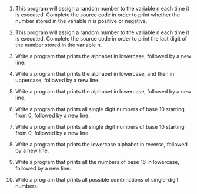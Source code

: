 1.	This program will assign a random number to the variable n each time it is executed. Complete the source code in order to print whether the number stored in the variable n is positive or negative.

2.	This program will assign a random number to the variable n each time it is executed. Complete the source code in order to print the last digit of the number stored in the variable n.

3.	Write a program that prints the alphabet in lowercase, followed by a new line.

4.	Write a program that prints the alphabet in lowercase, and then in uppercase, followed by a new line.

5.	Write a program that prints the alphabet in lowercase, followed by a new line.

6.	Write a program that prints all single digit numbers of base 10 starting from 0, followed by a new line.

7.	Write a program that prints all single digit numbers of base 10 starting from 0, followed by a new line.

8.	Write a program that prints the lowercase alphabet in reverse, followed by a new line.

9.	Write a program that prints all the numbers of base 16 in lowercase, followed by a new line.

10.	Write a program that prints all possible combinations of single-digit numbers.

